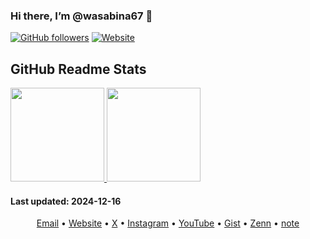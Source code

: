 ### Hi there, I’m @wasabina67 👋

[![GitHub followers](https://img.shields.io/github/followers/wasabina67)](https://github.com/wasabina67?tab=followers)
[![Website](https://img.shields.io/website?url=https%3A%2F%2Fgravatar.com%2Fwasabina67&up_message=Gravatar&label=gravatar.com&color=%232b3f6d)](https://gravatar.com/wasabina67)

<!--
[![Twitter badge](https://img.shields.io/twitter/follow/wasabina67?style=social)](https://x.com/wasabina67)
-->

<!--
<a href="https://github.com/anuraghazra/github-readme-stats">
  <img
    align="center"
    src="https://github-readme-stats.vercel.app/api?username=wasabina67&show_icons=true&count_private=true&theme=tokyonight&hide_title=true&disable_animations=true"
  />
</a>
<a href="https://github.com/anuraghazra/github-readme-stats">
  <img
    align="center"
    src="https://github-readme-stats.vercel.app/api/top-langs/?username=wasabina67&layout=compact&langs_count=6&disable_animations=true"
  />
</a>
-->

## GitHub Readme Stats

<a href="https://github.com/anuraghazra/github-readme-stats">
  <img
    src="https://github-readme-stats.vercel.app/api?username=wasabina67&show_icons=true&count_private=true&theme=merko&hide_title=false&disable_animations=true"
    height="150"
  />
</a>

<a href="https://github.com/anuraghazra/github-readme-stats">
  <img
    src="https://github-readme-stats.vercel.app/api/top-langs/?username=wasabina67&layout=compact&langs_count=6&theme=vue-dark&hide_title=false&disable_animations=true"
    height="150"
  />
</a>

<!--
[![](https://github-readme-stats.vercel.app/api/wakatime?username=wasabina67)](https://github.com/anuraghazra/github-readme-stats)
-->

#### **Last updated**: 2024-12-16

<div align="center">
  <a href="mailto:wasabina67@gmail.com">Email</a> •
  <a href="https://wasabina67.github.io/">Website</a> •
  <a href="https://x.com/wasabina67">X</a> •
  <a href="https://www.instagram.com/wasabina67">Instagram</a> •
  <a href="https://www.youtube.com/@wasabina67">YouTube</a> •
  <a href="https://gist.github.com/wasabina67">Gist</a> •
  <a href="https://zenn.dev/wasabina67">Zenn</a> •
  <a href="https://note.com/wasabina67">note</a>
</div>
